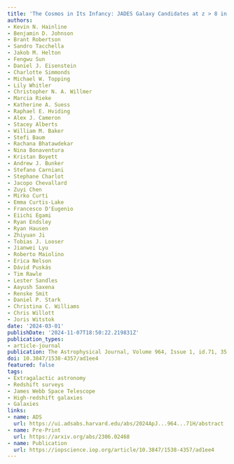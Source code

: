 ```yaml
---
title: 'The Cosmos in Its Infancy: JADES Galaxy Candidates at z > 8 in GOODS-S and GOODS-N'
authors:
- Kevin N. Hainline
- Benjamin D. Johnson
- Brant Robertson
- Sandro Tacchella
- Jakob M. Helton
- Fengwu Sun
- Daniel J. Eisenstein
- Charlotte Simmonds
- Michael W. Topping
- Lily Whitler
- Christopher N. A. Willmer
- Marcia Rieke
- Katherine A. Suess
- Raphael E. Hviding
- Alex J. Cameron
- Stacey Alberts
- William M. Baker
- Stefi Baum
- Rachana Bhatawdekar
- Nina Bonaventura
- Kristan Boyett
- Andrew J. Bunker
- Stefano Carniani
- Stephane Charlot
- Jacopo Chevallard
- Zuyi Chen
- Mirko Curti
- Emma Curtis-Lake
- Francesco D'Eugenio
- Eiichi Egami
- Ryan Endsley
- Ryan Hausen
- Zhiyuan Ji
- Tobias J. Looser
- Jianwei Lyu
- Roberto Maiolino
- Erica Nelson
- Dávid Puskás
- Tim Rawle
- Lester Sandles
- Aayush Saxena
- Renske Smit
- Daniel P. Stark
- Christina C. Williams
- Chris Willott
- Joris Witstok
date: '2024-03-01'
publishDate: '2024-11-07T18:50:22.219831Z'
publication_types:
- article-journal
publication: The Astrophysical Journal, Volume 964, Issue 1, id.71, 35 pages
doi: 10.3847/1538-4357/ad1ee4
featured: false
tags:
- Extragalactic astronomy
- Redshift surveys
- James Webb Space Telescope
- High-redshift galaxies
- Galaxies
links:
- name: ADS
  url: https://ui.adsabs.harvard.edu/abs/2024ApJ...964...71H/abstract
- name: Pre-Print
  url: https://arxiv.org/abs/2306.02468
- name: Publication
  url: https://iopscience.iop.org/article/10.3847/1538-4357/ad1ee4
---
```

